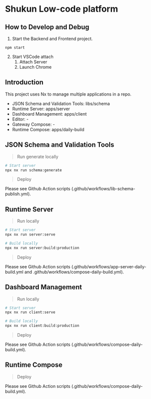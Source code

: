 # Shukun Low-code platform

## How to Develop and Debug

1. Start the Backend and Frontend project.

```shell
npm start
```

2. Start VSCode attach
   1. Attach Server
   2. Launch Chrome

## Introduction

This project uses Nx to manage multiple applications in a repo.

- JSON Schema and Validation Tools: libs/schema
- Runtime Server: apps/server
- Dashboard Management: apps/client
- Editor: -
- Gateway Compose: -
- Runtime Compose: apps/daily-build

## JSON Schema and Validation Tools

> Run generate locally

```bash
# Start server
npx nx run schema:generate
```

> Deploy

Please see Github Action scripts (.github/workflows/lib-schema-publish.yml).

## Runtime Server

> Run locally

```bash
# Start server
npx nx run server:serve
```

```bash
# Build locally
npx nx run server:build:production
```

> Deploy

Please see Github Action scripts (.github/workflows/app-server-daily-build.yml and .github/workflows/compose-daily-build.yml).

## Dashboard Management

> Run locally

```bash
# Start server
npx nx run client:serve
```

```bash
# Build locally
npx nx run client:build:production
```

> Deploy

Please see Github Action scripts (.github/workflows/compose-daily-build.yml).

## Runtime Compose

> Deploy

Please see Github Action scripts (.github/workflows/compose-daily-build.yml).

